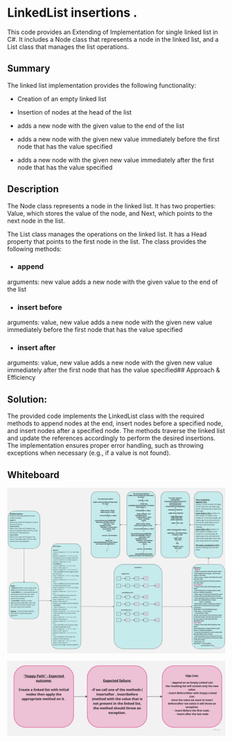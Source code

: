 # LinkedList insertions .
This code provides an Extending of Implementation for single linked list in C#. It includes a Node class that represents a node in the linked list, and a List class that manages the list operations.

## Summary
The linked list implementation provides the following functionality:

- Creation of an empty linked list
- Insertion of nodes at the head of the list
- adds a new node with the given value to the end of the list

- adds a new node with the given new value immediately before the first node that has the value specified

- adds a new node with the given new value immediately after the first node that has the value specified

## Description
The Node class represents a node in the linked list. It has two properties: Value, which stores the value of the node, and Next, which points to the next node in the list.

The List class manages the operations on the linked list. It has a Head property that points to the first node in the list. The class provides the following methods:

- ### append
arguments: new value
adds a new node with the given value to the end of the list
- ### insert before
arguments: value, new value
adds a new node with the given new value immediately before the first node that has the value specified
- ### insert after
arguments: value, new value
adds a new node with the given new value immediately after the first node that has the value specified## Approach & Efficiency
## Solution:
The provided code implements the LinkedList class with the required methods to append nodes at the end, insert nodes before a specified node, and insert nodes after a specified node. The methods traverse the linked list and update the references accordingly to perform the desired insertions. The implementation ensures proper error handling, such as throwing exceptions when necessary (e.g., if a value is not found).

## Whiteboard 
![](./cc6.jpg)

![](./happy.jpg)



